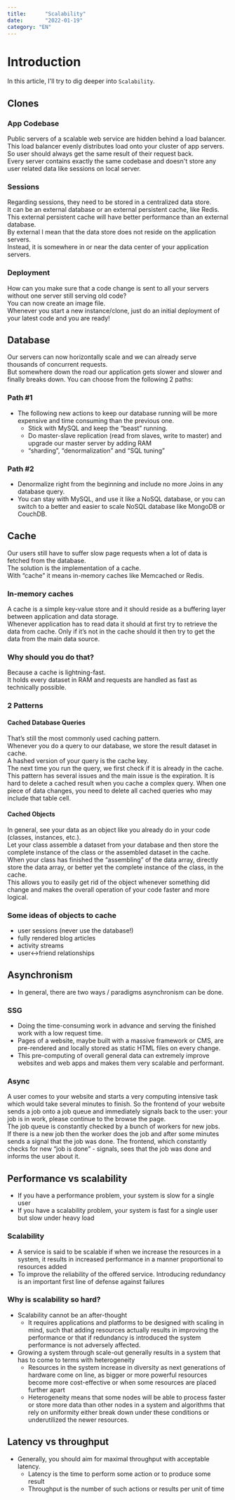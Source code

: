 ```yaml
---
title:      "Scalability"
date:       "2022-01-19"
category: "EN"
---
```


# Introduction
In this article, I'll try to dig deeper into `Scalability`.

## Clones
### App Codebase
Public servers of a scalable web service are hidden behind a load balancer.  
This load balancer evenly distributes load onto your cluster of app servers.   
So user should always get the same result of their request back.  
Every server contains exactly the same codebase and doesn't store any user related data like sessions on local server.  

### Sessions
Regarding sessions, they need to be stored in a centralized data store.  
It can be an external database or an external persistent cache, like Redis.  
This external persistent cache will have better performance than an external database.  
By external I mean that the data store does not reside on the application servers.  
Instead, it is somewhere in or near the data center of your application servers.  

### Deployment
How can you make sure that a code change is sent to all your servers without one server still serving old code?  
You can now create an image file.  
Whenever you start a new instance/clone, just do an initial deployment of your latest code and you are ready!

## Database
Our servers can now horizontally scale and we can already serve thousands of concurrent requests.   
But somewhere down the road our application gets slower and slower and finally breaks down. 
You can choose from the following 2 paths:

### Path #1
- The following new actions to keep our database running will be more expensive and time consuming than the previous one. 
  - Stick with MySQL and keep the “beast” running.  
  - Do master-slave replication (read from slaves, write to master) and upgrade our master server by adding RAM  
  - “sharding”, “denormalization” and “SQL tuning” 

### Path #2
- Denormalize right from the beginning and include no more Joins in any database query. 
- You can stay with MySQL, and use it like a NoSQL database, or you can switch to a better and easier to scale NoSQL database like MongoDB or CouchDB.

## Cache
Our users still have to suffer slow page requests when a lot of data is fetched from the database.  
The solution is the implementation of a cache.  
With “cache” it means in-memory caches like Memcached or Redis.  

###  In-memory caches
A cache is a simple key-value store and it should reside as a buffering layer between application and data storage.  
Whenever application has to read data it should at first try to retrieve the data from cache.
Only if it’s not in the cache should it then try to get the data from the main data source.

### Why should you do that?
Because a cache is lightning-fast.  
It holds every dataset in RAM and requests are handled as fast as technically possible.

### 2 Patterns
#### Cached Database Queries
That’s still the most commonly used caching pattern.  
Whenever you do a query to our database, we store the result dataset in cache.  
A hashed version of your query is the cache key.  
The next time you run the query, we first check if it is already in the cache.  
This pattern has several issues and the main issue is the expiration.
It is hard to delete a cached result when you cache a complex query.
When one piece of data changes, you need to delete all cached queries who may include that table cell.

#### Cached Objects
In general, see your data as an object like you already do in your code (classes, instances, etc.).  
Let your class assemble a dataset from your database and then store the complete instance of the class or the assembled dataset in the cache. 
When your class has finished the “assembling” of the data array, directly store the data array, or better yet the complete instance of the class, in the cache.  
This allows you to easily get rid of the object whenever something did change and makes the overall operation of your code faster and more logical.

### Some ideas of objects to cache
- user sessions (never use the database!)
- fully rendered blog articles
- activity streams
- user<->friend relationships 

## Asynchronism
- In general, there are two ways / paradigms asynchronism can be done. 

### SSG
- Doing the time-consuming work in advance and serving the finished work with a low request time.
- Pages of a website, maybe built with a massive framework or CMS, are pre-rendered and locally stored as static HTML files on every change. 
- This pre-computing of overall general data can extremely improve websites and web apps and makes them very scalable and performant.

### Async
A user comes to your website and starts a very computing intensive task which would take several minutes to finish.
So the frontend of your website sends a job onto a job queue and immediately signals back to the user: your job is in work, please continue to the browse the page.  
The job queue is constantly checked by a bunch of workers for new jobs.  
If there is a new job then the worker does the job and after some minutes sends a signal that the job was done. 
The frontend, which constantly checks for new “job is done” - signals, sees that the job was done and informs the user about it.

## Performance vs scalability
- If you have a performance problem, your system is slow for a single user
- If you have a scalability problem, your system is fast for a single user but slow under heavy load

### Scalability
- A service is said to be scalable if when we increase the resources in a system, it results in increased performance in a manner proportional to resources added
- To improve the reliability of the offered service. Introducing redundancy is an important first line of defense against failures

### Why is scalability so hard?
- Scalability cannot be an after-thought
  - It requires applications and platforms to be designed with scaling in mind, such that adding resources actually results in improving the performance or that if redundancy is introduced the system performance is not adversely affected.
- Growing a system through scale-out generally results in a system that has to come to terms with heterogeneity
  - Resources in the system increase in diversity as next generations of hardware come on line, as bigger or more powerful resources become more cost-effective or when some resources are placed further apart
  - Heterogeneity means that some nodes will be able to process faster or store more data than other nodes in a system and algorithms that rely on uniformity either break down under these conditions or underutilized the newer resources.

## Latency vs throughput
- Generally, you should aim for maximal throughput with acceptable latency.
  - Latency is the time to perform some action or to produce some result
  - Throughput is the number of such actions or results per unit of time

